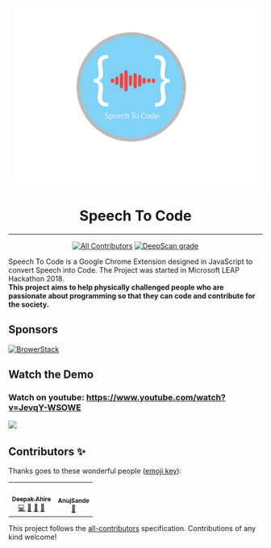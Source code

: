 <p align="center">
<img src="https://github.com/adeepak7/Speech-To-Code/blob/master/Icons/Speech%20To%20Code(128x128).png"><h1 align="center">Speech To Code</h1>
</p>
<hr />

<!-- ALL-CONTRIBUTORS-BADGE:START - Do not remove or modify this section -->
<p align="center">
  <a href="#contributors-"><img src="https://img.shields.io/badge/all_contributors-2-orange.svg?style=flat-square" alt="All Contributors"></a>
  <a href="https://deepscan.io/dashboard#view=project&amp;tid=9637&amp;pid=12224&amp;bid=186007"><img src="https://deepscan.io/api/teams/9637/projects/12224/branches/186007/badge/grade.svg" alt="DeepScan grade"></a>
</p>  
<!-- ALL-CONTRIBUTORS-BADGE:END -->

Speech To Code is a Google Chrome Extension designed in JavaScript to convert Speech into Code. The Project was started in Microsoft LEAP Hackathon 2018.<br/><strong>This project aims to help physically challenged people who are passionate about programming so that they can code and contribute for the society.</strong>

## Sponsors

<span>
  
  <a href="https://www.browserstack.com/?from=github.com/adeepak7/CCDSAP-Roadmap">
      <img src="" alt="BrowerStack" width="300"></a>
</span>

## Watch the Demo
### Watch on youtube: https://www.youtube.com/watch?v=JevqY-WSOWE

![](https://github.com/adeepak7/Speech-To-Code/blob/master/res/LEAP.gif)

## Contributors ✨

Thanks goes to these wonderful people ([emoji key](https://allcontributors.org/docs/en/emoji-key)):

<!-- ALL-CONTRIBUTORS-LIST:START - Do not remove or modify this section -->
<!-- prettier-ignore-start -->
<!-- markdownlint-disable -->
<table>
  <tr>
    <td align="center"><a href="https://github.com/adeepak7"><img src="https://avatars2.githubusercontent.com/u/20664587?v=4" width="100px;" alt=""/><br /><sub><b>Deepak Ahire</b></sub></a><br /><a href="https://github.com/adeepak7/Speech-To-Code/commits?author=adeepak7" title="Code">💻</a> <a href="#ideas-adeepak7" title="Ideas, Planning, & Feedback">🤔</a> <a href="#maintenance-adeepak7" title="Maintenance">🚧</a> <a href="https://github.com/adeepak7/Speech-To-Code/pulls?q=is%3Apr+reviewed-by%3Aadeepak7" title="Reviewed Pull Requests">👀</a></td>
    <td align="center"><a href="https://github.com/AnujSande"><img src="https://avatars3.githubusercontent.com/u/16663749?v=4" width="100px;" alt=""/><br /><sub><b>AnujSande</b></sub></a><br /><a href="#design-AnujSande" title="Design">🎨</a></td>
  </tr>
</table>

<!-- markdownlint-enable -->
<!-- prettier-ignore-end -->
<!-- ALL-CONTRIBUTORS-LIST:END -->

This project follows the [all-contributors](https://github.com/all-contributors/all-contributors) specification. Contributions of any kind welcome!
